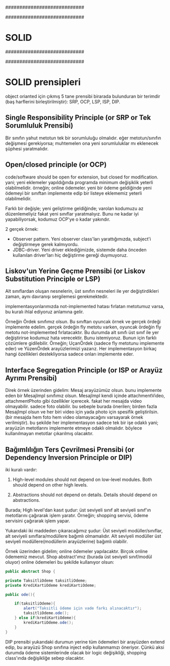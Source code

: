 ############################

############################
# SOLID
############################

############################

# SOLID prensipleri
object orianted için çıkmış 5 tane prensibi birarada bulunduran bir terimdir (baş harflerini birleştirilmiştir): SRP, OCP, LSP, ISP, DIP.

## Single Responsibility Principle (or SRP or Tek Sorumluluk Prensibi)
Bir sınıfın yahut metotun tek bir sorumluluğu olmalıdır. eğer metotun/sınıfın değişmesi gerekiyorsa; muhtemelen ona yeni sorumluluklar mı eklenecek şüphesi yaratmalıdır.

## Open/closed principle (or OCP)
code/software should be open for extension, but closed for modification. yani; yeni eklemeler yapıldığında programda minimum değişiklik yeterli olabilmelidir. örneğin; online ödemeler. yeni bir ödeme geldiğinde yeni ödemeyi bir sınıftan implemente edip bir listeye eklememiz yeterli olabilmelidir.

Farklı bir değişle; yeni geliştirme geldiğinde; varolan kodumuzu az düzenlemeliyiz fakat yeni sınıflar yaratmalıyız. Bunu ne kadar iyi yapabiliyorsak, kodumuz OCP'ye o kadar yakındır.

2 gerçek örnek:
- Observer pattern. Yeni observer class'ları yarattığımızda, subject'i değiştirmeye gerek kalmıyordu.
- JDBC-driver. Yeni driver eklediğimizde, sistemde daha önceden kullanılan driver'ları hiç değiştirme gereği duymuyoruz. 

## Liskov'un Yerine Geçme Prensibi (or Liskov Substitution Principle or LSP)
Alt sınıflardan oluşan nesnelerin, üst sınıfın nesneleri ile yer değiştirdikleri zaman, aynı davranışı sergilemesi gerekmektedir.

implementasyonlarımızda not-implemented hatası fırlatan metotumuz varsa, bu kuralı ihlal ediyoruz anlamına gelir.

Örneğin Ördek sınıfımız olsun. Bu sınıftan oyuncak örnek ve gerçek ördeği implemente edelim. gerçek ördeğin fly metotu varken, oyuncak ördeğin fly metotu not-implemented fırlatacaktır. Bu durumda alt sınıfı üst sınıf ile yer değiştirirse kodumuz hata verecektir. Bunu istemiyoruz. Bunun için farklı çözümlere gidilebilir. Örneğin; UçanÖrdek (sadece fly metotunu implemente eder) ve YüzenÖrdek arayüzlerimizi yazarız. Her implementasyon birkaç hangi özellikleri destekliyorsa sadece onları implemente eder.

## Interface Segregation Principle (or ISP or Arayüz Ayrımı Prensibi)
Direk örnek üzerinden gidelim: Mesaj arayüzümüz olsun. bunu implemente eden bir MesajImpl sınıfımız olsun. MesajImpl kendi içinde attachmentVideo, attachmentPhoto gibi özellikler içerecek. fakat her mesajda video olmayabilir. sadece foto olabilir. bu sebeple burada önerilen; birden fazla MesajImpl olsun ve her biri video için yada photo için spesifik geliştirilsin. (bir mesajda hem foto hem video olamayacağını varsayarak örnek verilmiştir). bu şekilde her implementasyon sadece tek bir işe odaklı yani; arayüzün metotlarını implemente etmeye odaklı olmalıdır. böylece kullanılmayan metotlar çıkarılmış olacaktır.

## Bağımlılığın Ters Çevrilmesi Prensibi (or Dependency Inversion Principle or DIP)
iki kuralı vardır:

1. High-level modules should not depend on low-level modules. Both should depend on other high levels.

2. Abstractions should not depend on details. Details should depend on abstractions.

Burada; High level'dan kasıt şudur: üst seviyeli sınıf alt seviyeli sınıf'ın metotlarını çağırarak işlem yaratır. Örneğin; shopping servisi, ödeme servisini çağırarak işlem yapar.

Yukarıdaki iki maddeden çıkaracağımız şudur: Üst seviyeli modüller/sınıflar, alt seviyeli sınıflara/modüllere bağımlı olmamalıdır. Alt seviyeli modüller üst seviyeli modüllere(modüllerin arayüzlerine) bağımlı olabilir.

Örnek üzerinden gidelim; online ödemeler yapılacaktır. Birçok online ödememiz mevcut. Shop abstract'ımız (burada üst seviyeli sınıf/modül oluyor) online ödemeleri bu şekilde kullanıyor olsun:

```java
public abstract Shop {

private TaksitliOdeme taksitliOdeme;
private KrediKartiOdeme krediKartiOdeme;

public ode(){

    if(taksitliOdeme){
        alert("Taksitli ödeme için vade farkı alınacaktır");
        taksitliOdeme.ode();
    } else if(krediKartiOdeme){
        krediKartiOdeme.ode();
    }
}
```

DIP prensibi yukarıdaki durumun yerine tüm ödemeleri bir arayüzden extend edip, bu arayüzü Shop sınıfına inject edip kullanmamızı öneriyor. Çünkü aksi durumda ödeme sistemlerinde olacak bir logic değişikliği, shopping class'ında değişikliğe sebep olacaktır.
